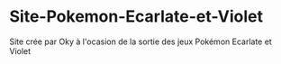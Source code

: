 # Site-Pokemon-Ecarlate-et-Violet
Site crée par Oky à l'ocasion de la sortie des jeux Pokémon Ecarlate et Violet
